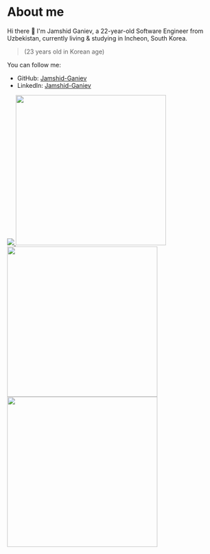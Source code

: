 # About me
Hi there 👋 I'm Jamshid Ganiev, a 22-year-old Software Engineer from Uzbekistan, currently living & studying in Incheon, South Korea.
> (23 years old in Korean age)

You can follow me:

- GitHub: [Jamshid-Ganiev](https://github.com/Jamshid-Ganiev)
- LinkedIn: [Jamshid-Ganiev](https://www.linkedin.com/in/Jamshid-Ganiev/)
<!--- Web: [Jamshid-Ganiev]()-->

<a href="https://github.com/Jamshid-Ganiev">
<p align="left">
    <img src="https://github-profile-summary-cards.vercel.app/api/cards/profile-details?username=Jamshid-Ganiev&theme=github_dark">
    <img width="350" src="https://github-profile-summary-cards.vercel.app/api/cards/stats?username=Jamshid-Ganiev&theme=github_dark">
    <img width="350" src="https://github-profile-summary-cards.vercel.app/api/cards/productive-time?username=Jamshid-Ganiev&theme=github_dark&utcOffset=5">
    <img width="350" src="https://github-readme-stats.vercel.app/api?username=Jamshid-Ganiev&theme=github_dark">
</p>
</a>




